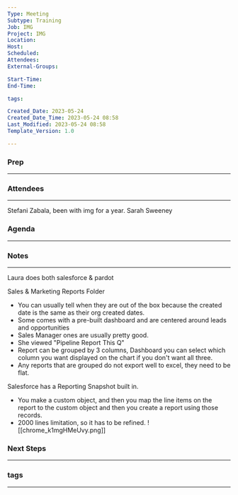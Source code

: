 ```yaml
---
Type: Meeting
Subtype: Training
Job: IMG
Project: IMG
Location: 
Host: 
Scheduled: 
Attendees: 
External-Groups: 

Start-Time: 
End-Time: 

tags: 

Created_Date: 2023-05-24
Created_Date_Time: 2023-05-24 08:58
Last_Modified: 2023-05-24 08:58
Template_Version: 1.0

---
```

### Prep
---



### Attendees 
--- 
Stefani Zabala, been with img for a year. 
Sarah Sweeney


### Agenda
--- 



### Notes
---
Laura does both salesforce & pardot

Sales & Marketing Reports Folder
- You can usually tell when they are out of the box because the created date is the same as their org created dates. 
- Some comes with a pre-built dashboard and are centered around leads and opportunities
- Sales Manager ones are usually pretty good. 
- She viewed "Pipeline Report This Q"
- Report can be grouped by 3 columns, Dashboard you can select which column you want displayed on the chart if you don't want all three. 
- Any reports that are grouped do not export well to excel, they need to be flat. 

Salesforce has a Reporting Snapshot built in. 
- You make a custom object, and then you map the line items on the report to the custom object and then you create a report using those records. 
- 2000 lines limitation, so it has to be refined. 
![[chrome_k1mgHMeUvy.png]]



### Next Steps
---


### tags
---
